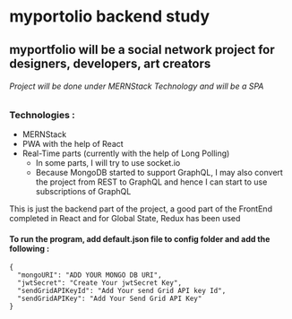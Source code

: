 # myportolio backend study
## myportfolio will be a social network project for designers, developers, art creators

###### Project will be done under MERNStack Technology and will be a SPA

### Technologies :
* MERNStack
* PWA with the help of React
* Real-Time parts (currently with the help of Long Polling)
    * In some parts, I will try to use socket.io
    * Because MongoDB started to support GraphQL, I may also convert the project from REST to GraphQL and hence I can start to use subscriptions of GraphQL

This is just the backend part of the project, a good part of the FrontEnd completed in React and for Global State, Redux has been used


#### To run the program, add default.json file to config folder and add the following :

``` 
{
  "mongoURI": "ADD YOUR MONGO DB URI",
  "jwtSecret": "Create Your jwtSecret Key",
  "sendGridAPIKeyId": "Add Your send Grid API key Id",
  "sendGridAPIKey": "Add Your Send Grid API Key"
} 
```

